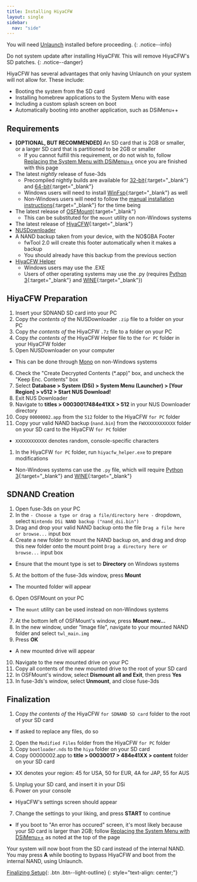 ```yaml
---
title: Installing HiyaCFW
layout: single
sidebar:
  nav: "side"
---
```


You will need [Unlaunch](/guide/installing-unlaunch/) installed before proceeding.
{: .notice--info}

Do not system update after installing HiyaCFW. This will remove HiyaCFW's SD patches.
{: .notice--danger}

HiyaCFW has several advantages that only having Unlaunch on your system will not allow for. These include:
- Booting the system from the SD card
- Installing homebrew applications to the System Menu with ease
- Including a custom splash screen on boot
- Automatically booting into another application, such as DSiMenu++


## Requirements
- **[OPTIONAL, BUT RECOMMENDED]** An SD card that is 2GB or smaller, or a larger SD card that is partitioned to be 2GB or smaller
  - If you cannot fulfill this requirement, or do not wish to, follow [Replacing the System Menu with DSiMenu++](/more/replacing-system-menu) once you are finished with this page
- The latest *nightly* release of fuse-3ds
  - Precompiled nightly builds are available for [32-bit](https://cdn.discordapp.com/attachments/440267909965676547/459889653923708938/fuse-3ds-1.2.dev1-win32.zip){:target="_blank"} and [64-bit](https://cdn.discordapp.com/attachments/440267909965676547/459889666129264640/fuse-3ds-1.2.dev1-win64.zip){:target="_blank"}
  - Windows users will need to install [WinFsp](http://www.secfs.net/winfsp/download/){:target="_blank"} as well
  - Non-Windows users will need to follow the [manual installation instructions](https://github.com/ihaveamac/fuse-3ds/blob/master/README.md){:target="_blank"} for the time being
- The latest release of [OSFMount](https://www.osforensics.com/tools/mount-disk-images.html){:target="_blank"}
  - This can be substituted for the `mount` utility on non-Windows systems
- The latest release of [HiyaCFW](https://github.com/Robz8/hiyaCFW/releases){:target="_blank"}
- [NUSDownloader](/assets/files/NUSDownloader.zip)
- A NAND backup taken from your device, with the NO$GBA Footer
  - fwTool 2.0 will create this footer automatically when it makes a backup
  - You should already have this backup from the previous section
- [HiyaCFW Helper](/assets/files/hiyacfw_helper.zip)
  - Windows users may use the .EXE
  - Users of other operating systems may use the .py (requires [Python 3](https://www.python.org/downloads/){:target="_blank"} and [WINE](https://www.winehq.org/){:target="_blank"})

## HiyaCFW Preparation
1. Insert your SDNAND SD card into your PC
2. Copy *the contents of* the NUSDownloader `.zip` file to a folder on your PC
3. Copy *the contents of* the HiyaCFW `.7z` file to a folder on your PC
4. Copy *the contents of* the HiyaCFW Helper file to the `for PC` folder in your HiyaCFW folder
5. Open NUSDownloader on your computer
  - This can be done through [Mono](http://www.mono-project.com/) on non-Windows systems
6. Check the "Create Decrypted Contents (*.app)" box, and uncheck the "Keep Enc. Contents" box
7. Select **Database > System (DSi) > System Menu (Launcher) > [Your Region] > v512 > Start NUS Download!**
8. Exit NUS Downloader
9. Navigate to **titles > 00030017484e41XX > 512** in your NUS Downloader directory
10. Copy `00000002.app` from the `512` folder to the HiyaCFW `for PC` folder
11. Copy your valid NAND backup (`nand.bin`) from the `FWXXXXXXXXXXXX` folder on your SD card to the HiyaCFW `for PC` folder
  - `XXXXXXXXXXXX` denotes random, console-specific characters
1. In the HiyaCFW `for PC` folder, run `hiyacfw_helper.exe` to prepare modifications
  - Non-Windows systems can use the `.py` file, which will require [Python 3](https://www.python.org/downloads/){:target="_blank"} and [WINE](https://www.winehq.org/){:target="_blank"}

## SDNAND Creation
1. Open fuse-3ds on your PC
2. In the `- Choose a type or drag a file/directory here -` dropdown, select `Nintendo DSi NAND backup ("nand_dsi.bin")`
3. Drag and drop your valid NAND backup onto the file `Drag a file here or browse...` input box
4. Create a new folder to mount the NAND backup on, and drag and drop this new folder onto the mount point `Drag a directory here or browse...` input box
  - Ensure that the mount type is set to **Directory** on Windows systems
5. At the bottom of the fuse-3ds window, press **Mount**
  - The mounted folder will appear
6. Open OSFMount on your PC
  - The `mount` utility can be used instead on non-Windows systems
7. At the bottom left of OSFMount's window, press **Mount new...**
8. In the new window, under "Image file", navigate to your mounted NAND folder and select `twl_main.img`
9. Press **OK**
  - A new mounted drive will appear
10. Navigate to the new mounted drive on your PC
11. Copy all contents of the new mounted drive to the root of your SD card
12. In OSFMount's window, select **Dismount all and Exit**, then press **Yes**
13. In fuse-3ds's window, select **Unmount**, and close fuse-3ds

## Finalization
1. Copy *the contents of* the HiyaCFW `for SDNAND SD card` folder to the root of your SD card
  - If asked to replace any files, do so
2. Open the `Modified Files` folder from the HiyaCFW `for PC` folder
3. Copy `bootloader.nds` to the `hiya` folder on your SD card
4. Copy 00000002.app to **title > 00030017 > 484e41XX > content** folder on your SD card
  - XX denotes your region: 45 for USA, 50 for EUR, 4A for JAP, 55 for AUS
5. Unplug your SD card, and insert it in your DSi
6. Power on your console
  - HiyaCFW's settings screen should appear
7. Change the settings to your liking, and press **START** to continue
  - If you boot to "An error has occured" screen, it's most likely because your SD card is larger than 2GB; follow [Replacing the System Menu with DSiMenu++](/more/replacing-system-menu) as noted at the top of the page

Your system will now boot from the SD card instead of the internal NAND.
You may press **A** while booting to bypass HiyaCFW and boot from the internal NAND, using Unlaunch.

[Finalizing Setup](/guide/finalizing-setup){: .btn .btn--light-outline}
{: style="text-align: center;"}

